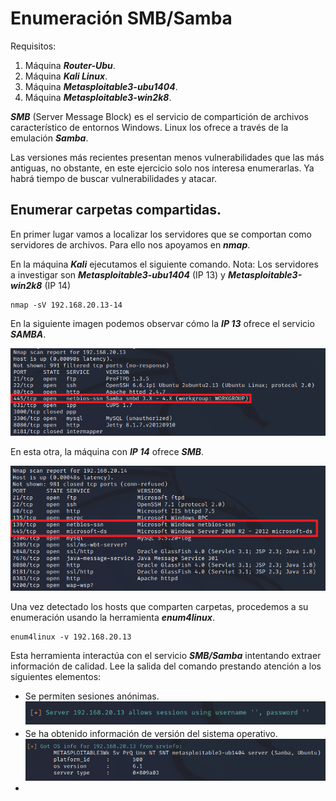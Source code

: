 # Enumeración SMB/Samba

Requisitos:
1. Máquina ***Router-Ubu***.
2. Máquina ***Kali Linux***.
3. Máquina ***Metasploitable3-ubu1404***.
4. Máquina ***Metasploitable3-win2k8***.



***SMB*** (Server Message Block) es el servicio de compartición de archivos característico de entornos Windows. Linux los ofrece a través de la emulación ***Samba***.

Las versiones más recientes presentan menos vulnerabilidades que las más antiguas, no obstante, en este ejercicio solo nos interesa enumerarlas. Ya habrá tiempo de buscar vulnerabilidades y atacar.

## Enumerar carpetas compartidas.

En primer lugar vamos a localizar los servidores que se comportan como servidores de archivos. Para ello nos apoyamos en ***nmap***.

En la máquina ***Kali*** ejecutamos el siguiente comando.
Nota: Los servidores a investigar son ***Metasploitable3-ubu1404*** (IP 13) y ***Metasploitable3-win2k8*** (IP 14)
```
nmap -sV 192.168.20.13-14
```

En la siguiente imagen podemos observar cómo la ***IP 13*** ofrece el servicio ***SAMBA***.

![NFS Share](../img/lab-04-E/202209111044.png)

En esta otra, la máquina con ***IP 14*** ofrece ***SMB***.

![NFS Share](../img/lab-04-E/202209111046.png)

Una vez detectado los hosts que comparten carpetas, procedemos a su enumeración usando la herramienta ***enum4linux***.
```
enum4linux -v 192.168.20.13
```

Esta herramienta interactúa con el servicio ***SMB/Samba*** intentando extraer información de calidad. Lee la salida del comando prestando atención a los siguientes elementos:

* Se permiten sesiones anónimas.
![NFS Share](../img/lab-04-E/202209111120.png)
* Se ha obtenido información de versión del sistema operativo.
![NFS Share](../img/lab-04-E/202209111121.png)
*





